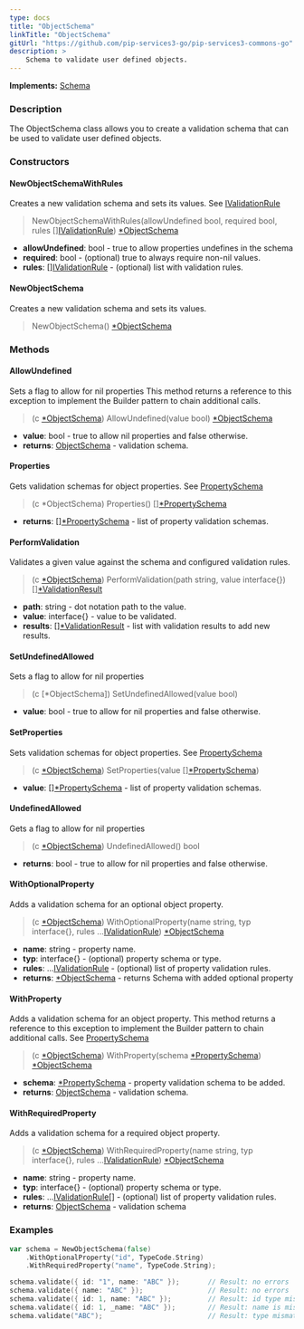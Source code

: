 ```yaml
---
type: docs
title: "ObjectSchema"
linkTitle: "ObjectSchema"
gitUrl: "https://github.com/pip-services3-go/pip-services3-commons-go"
description: >
    Schema to validate user defined objects.
---
```


**Implements:** [Schema](../schema)

### Description

The ObjectSchema class allows you to create a validation schema that can be used to validate user defined objects.

### Constructors

#### NewObjectSchemaWithRules
Creates a new validation schema and sets its values. 
See [IValidationRule](../ivalidation_rule)

> NewObjectSchemaWithRules(allowUndefined bool, required bool, rules [][IValidationRule](../ivalidation_rule)) [*ObjectSchema]()

- **allowUndefined**: bool - true to allow properties undefines in the schema
- **required**: bool - (optional) true to always require non-nil values.
- **rules**: [][IValidationRule](../ivalidation_rule) - (optional) list with validation rules.

#### NewObjectSchema
Creates a new validation schema and sets its values.

> NewObjectSchema() [*ObjectSchema]()



### Methods

#### AllowUndefined
Sets a flag to allow for nil properties
This method returns a reference to this exception to implement the Builder pattern
to chain additional calls.

> (c [*ObjectSchema]()) AllowUndefined(value bool) [*ObjectSchema]()

- **value**: bool - true to allow nil properties and false otherwise.
- **returns**: [ObjectSchema](../object_schema) - validation schema.


#### Properties
Gets validation schemas for object properties.
See [PropertySchema](../property_schema)

> (c *ObjectSchema) Properties() [][*PropertySchema](../property_schema)

- **returns**: [][*PropertySchema](../property_schema) - list of property validation schemas.


#### PerformValidation
Validates a given value against the schema and configured validation rules.

> (c [*ObjectSchema]()) PerformValidation(path string, value interface{}) [][*ValidationResult](../validation_result)

- **path**: string - dot notation path to the value.
- **value**: interface{} - value to be validated.
- **results**: [][*ValidationResult](../validation_result) - list with validation results to add new results.


#### SetUndefinedAllowed
Sets a flag to allow for nil properties

> (c [*ObjectSchema]) SetUndefinedAllowed(value bool)

- **value**: bool - true to allow for nil properties and false otherwise.


#### SetProperties
Sets validation schemas for object properties.
See [PropertySchema](../property_schema)

> (c [*ObjectSchema]()) SetProperties(value [][*PropertySchema](../property_schema))

- **value**: [][*PropertySchema](../property_schema) - list of property validation schemas.

#### UndefinedAllowed
Gets a flag to allow for nil properties

> (c [*ObjectSchema]()) UndefinedAllowed() bool

- **returns**: bool - true to allow for nil properties and false otherwise.

#### WithOptionalProperty
Adds a validation schema for an optional object property.

> (c [*ObjectSchema]()) WithOptionalProperty(name string, typ interface{}, rules ...[IValidationRule](../ivalidation_rule)) [*ObjectSchema]()

- **name**: string - property name.
- **typ**: interface{} - (optional) property schema or type.
- **rules**: ...[IValidationRule](../ivalidation_rule) - (optional) list of property validation rules.
- **returns**: [*ObjectSchema]() - returns Schema with added optional property


#### WithProperty
Adds a validation schema for an object property.
This method returns a reference to this exception to implement the Builder pattern
to chain additional calls.
See [PropertySchema](../property_schema)

> (c [*ObjectSchema]()) WithProperty(schema [*PropertySchema](../property_schema)) [*ObjectSchema]()

- **schema**: [*PropertySchema](../property_schema) - property validation schema to be added.
- **returns**: [ObjectSchema]() - validation schema.


#### WithRequiredProperty
Adds a validation schema for a required object property.

> (c [*ObjectSchema]()) WithRequiredProperty(name string, typ interface{}, rules ...[IValidationRule](../ivalidation_rule)) [*ObjectSchema]()

- **name**: string - property name.
- **typ**: interface{} - (optional) property schema or type.
- **rules**: ...[IValidationRule](../ivalidation_rule)[] - (optional) list of property validation rules.
- **returns**: [ObjectSchema]() - validation schema

### Examples

```go
var schema = NewObjectSchema(false)
    .WithOptionalProperty("id", TypeCode.String)
    .WithRequiredProperty("name", TypeCode.String);

schema.validate({ id: "1", name: "ABC" });       // Result: no errors
schema.validate({ name: "ABC" });                // Result: no errors
schema.validate({ id: 1, name: "ABC" });         // Result: id type mismatch
schema.validate({ id: 1, _name: "ABC" });        // Result: name is missing, unexpected _name
schema.validate("ABC");                          // Result: type mismatch

```
